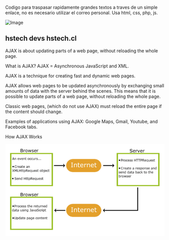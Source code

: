 
Codigo para traspasar rapidamente grandes textos a traves de un simple enlace, no es necesario utilizar el correo personal.
Usa html, css, php, js.

![Image](https://hstech.cl/assets/img/logohstech.png?raw=true)

hstech devs
hstech.cl
-------

AJAX is about updating parts of a web page, without reloading the whole page.

What is AJAX?
AJAX = Asynchronous JavaScript and XML.

AJAX is a technique for creating fast and dynamic web pages.

AJAX allows web pages to be updated asynchronously by exchanging small amounts of data with the server behind the scenes. This means that it is possible to update parts of a web page, without reloading the whole page.

Classic web pages, (which do not use AJAX) must reload the entire page if the content should change.

Examples of applications using AJAX: Google Maps, Gmail, Youtube, and Facebook tabs.

How AJAX Works 

![Image](https://github.com/Alexanderh1988/EasyCopyPaste/blob/master/how.png?raw=true)

